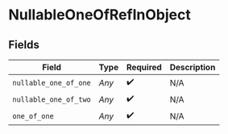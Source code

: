 # NullableOneOfRefInObject


## Fields

| Field                 | Type                  | Required              | Description           |
| --------------------- | --------------------- | --------------------- | --------------------- |
| `nullable_one_of_one` | *Any*                 | :heavy_check_mark:    | N/A                   |
| `nullable_one_of_two` | *Any*                 | :heavy_check_mark:    | N/A                   |
| `one_of_one`          | *Any*                 | :heavy_check_mark:    | N/A                   |